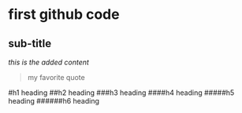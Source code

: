 first github code
=================

sub-title
---------

*this is the added content*

> my favorite quote

#h1 heading
##h2 heading
###h3 heading
####h4 heading
#####h5 heading
######h6 heading